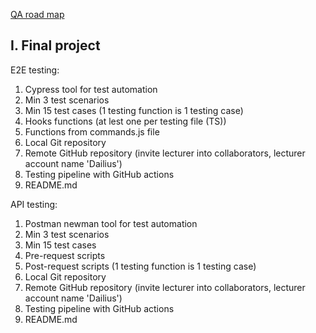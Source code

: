 
[QA road map](https://roadmap.sh/qa)

## I. Final project

E2E testing:
1. Cypress tool for test automation
2. Min 3 test scenarios
3. Min 15 test cases (1 testing function is 1 testing case)
4. Hooks functions (at lest one per testing file (TS))
5. Functions from commands.js file
6. Local Git repository
7. Remote GitHub repository (invite lecturer into collaborators, lecturer account name 'Dailius')
8. Testing pipeline with GitHub actions
9. README.md 


API testing:
1. Postman newman tool for test automation
2. Min 3 test scenarios
3. Min 15 test cases
4. Pre-request scripts
5. Post-request scripts (1 testing function is 1 testing case)
6. Local Git repository
7. Remote GitHub repository (invite lecturer into collaborators, lecturer account name 'Dailius')
8. Testing pipeline with GitHub actions
9. README.md 
